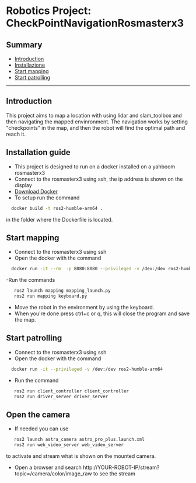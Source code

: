 # Robotics Project: CheckPointNavigationRosmasterx3

## Summary

- [Introduction](#Introduction)
- [Installazione](#Installation-guide)
- [Start mapping](#start-mapping)
- [Start patrolling](#start-patrolling)

---

## Introduction

This project aims to map a location with using lidar and slam_toolbox and then navigating the mapped envinronment.
The navigation works by setting "checkpoints" in the map, and then the robot will find the optimal path and reach it.

## Installation guide

- This project is designed to run on a docker installed on a yahboom rosmasterx3
- Connect to the rosmasterx3 using ssh, the ip address is shown on the display
- [Download Docker](https://www.docker.com)
- To setup run the command

```bash
  docker build -t ros2-humble-arm64 .
```

in the folder where the Dockerfile is located.

## Start mapping

- Connect to the rosmasterx3 using ssh
- Open the docker with the command

```bash
  docker run -it --rm  -p 8080:8080 --privileged -v /dev:/dev ros2-humble-arm64
```

-Run the commands

```bash
   ros2 launch mapping mapping_launch.py
   ros2 run mapping keyboard.py
```

- Move the robot in the environment by using the keyboard.
- When you're done press ctrl+c or q, this will close the program and save the map.

## Start patrolling

- Connect to the rosmasterx3 using ssh
- Open the docker with the command

```bash
  docker run -it --privileged -v /dev:/dev ros2-humble-arm64
```

- Run the command

```bash
   ros2 run client_controller client_controller
   ros2 run driver_server driver_server
```
## Open the camera
- If needed you can use
```bash
   ros2 launch astra_camera astro_pro_plus.launch.xml
   ros2 run web_video_server web_video_server
```
to activate and stream what is shown on the mounted camera.
- Open a browser and search http://YOUR-ROBOT-IP/stream?topic=/camera/color/image_raw to see the stream